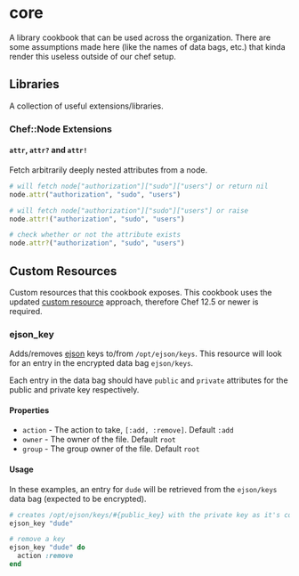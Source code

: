 # core

A library cookbook that can be used across the organization. There are some assumptions made here (like the names of
data bags, etc.) that kinda render this useless outside of our chef setup.

## Libraries

A collection of useful extensions/libraries.

### Chef::Node Extensions

#### `attr`, `attr?` and `attr!`

Fetch arbitrarily deeply nested attributes from a node.

```ruby
# will fetch node["authorization"]["sudo"]["users"] or return nil
node.attr("authorization", "sudo", "users")

# will fetch node["authorization"]["sudo"]["users"] or raise
node.attr!("authorization", "sudo", "users")

# check whether or not the attribute exists
node.attr?("authorization", "sudo", "users")
```

## Custom Resources

Custom resources that this cookbook exposes. This cookbook uses the updated [custom resource] approach, therefore Chef 12.5 or newer is required.

[custom resource]: https://docs.chef.io/custom_resources.html

### ejson_key

Adds/removes [ejson] keys to/from `/opt/ejson/keys`. This resource will look for an entry in the
encrypted data bag `ejson/keys`.

Each entry in the data bag should have `public` and `private` attributes for the public and private key respectively.

#### Properties

* `action` - The action to take, `[:add, :remove]`. Default `:add`
* `owner` - The owner of the file. Default `root`
* `group` - The group owner of the file. Default `root`

#### Usage

In these examples, an entry for `dude` will be retrieved from the `ejson/keys` data bag (expected to be encrypted).

```ruby
# creates /opt/ejson/keys/#{public_key} with the private key as it's content
ejson_key "dude"

# remove a key
ejson_key "dude" do
  action :remove
end
```

[ejson]: https://github.com/Shopify/ejson
